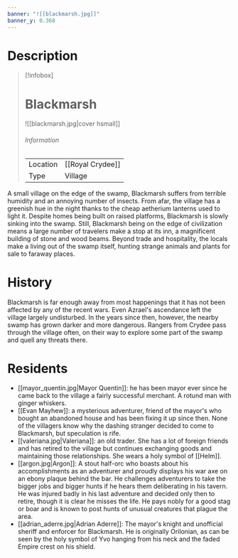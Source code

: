 ```yaml
---
banner: "![[blackmarsh.jpg]]"
banner_y: 0.368
---
```


# Description
> [!infobox]
> # Blackmarsh
> ![[blackmarsh.jpg|cover hsmall]]
> ###### Information
> | | |
> |---|---|
> | Location | [[Royal Crydee]] |
> | Type | Village |

A small village on the edge of the swamp, Blackmarsh suffers from terrible humidity and an annoying number of insects. From afar, the village has a greenish hue in the night thanks to the cheap aetherium lanterns used to light it. Despite homes being built on raised platforms, Blackmarsh is slowly sinking into the swamp. Still, Blackmarsh being on the edge of civilization means a large number of travelers make a stop at its inn, a magnificent building of stone and wood beams. Beyond trade and hospitality, the locals make a living out of the swamp itself, hunting strange animals and plants for sale to faraway places.

# History
Blackmarsh is far enough away from most happenings that it has not been affected by any of the recent wars. Even Azrael's ascendance left the village largely undisturbed. In the years since then, however, the nearby swamp has grown darker and more dangerous. Rangers from Crydee pass through the village often, on their way to explore some part of the swamp and quell any threats there.

# Residents
- [[mayor_quentin.jpg|Mayor Quentin]]: he has been mayor ever since he came back to the village a fairly successful merchant. A rotund man with ginger whiskers.
- [[Evan Mayhew]]: a mysterious adventurer, friend of the mayor's who bought an abandoned house and has been fixing it up since then. None of the villagers know why the dashing stranger decided to come to Blackmarsh, but speculation is rife.
- [[valeriana.jpg|Valeriana]]: an old trader. She has a lot of foreign friends and has retired to the village but continues exchanging goods and maintaining those relationships. She wears a holy symbol of [[Helm]].
- [[argon.jpg|Argon]]: A stout half-orc who boasts about his accomplishments as an adventurer and proudly displays his war axe on an ebony plaque behind the bar. He challenges adventurers to take the bigger jobs and bigger hunts if he hears them deliberating in his tavern. He was injured badly in his last adventure and decided only then to retire, though it is clear he misses the life. He pays nobly for a good stag or boar and is known to post hunts of unusual creatures that plague the area.
- [[adrian_aderre.jpg|Adrian Aderre]]: The mayor's knight and unofficial sheriff and enforcer for Blackmarsh. He is originally Orilonian, as can be seen by the holy symbol of Yvo hanging from his neck and the faded Empire crest on his shield.